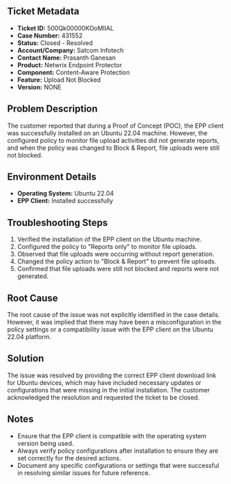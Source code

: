 ## Ticket Metadata
- **Ticket ID:** 500Qk00000KOoMlIAL
- **Case Number:** 431552
- **Status:** Closed - Resolved
- **Account/Company:** Satcom Infotech
- **Contact Name:** Prasanth Ganesan
- **Product:** Netwrix Endpoint Protector
- **Component:** Content-Aware Protection
- **Feature:** Upload Not Blocked
- **Version:** NONE

## Problem Description
The customer reported that during a Proof of Concept (POC), the EPP client was successfully installed on an Ubuntu 22.04 machine. However, the configured policy to monitor file upload activities did not generate reports, and when the policy was changed to Block & Report, file uploads were still not blocked.

## Environment Details
- **Operating System:** Ubuntu 22.04
- **EPP Client:** Installed successfully

## Troubleshooting Steps
1. Verified the installation of the EPP client on the Ubuntu machine.
2. Configured the policy to "Reports only" to monitor file uploads.
3. Observed that file uploads were occurring without report generation.
4. Changed the policy action to "Block & Report" to prevent file uploads.
5. Confirmed that file uploads were still not blocked and reports were not generated.

## Root Cause
The root cause of the issue was not explicitly identified in the case details. However, it was implied that there may have been a misconfiguration in the policy settings or a compatibility issue with the EPP client on the Ubuntu 22.04 platform.

## Solution
The issue was resolved by providing the correct EPP client download link for Ubuntu devices, which may have included necessary updates or configurations that were missing in the initial installation. The customer acknowledged the resolution and requested the ticket to be closed.

## Notes
- Ensure that the EPP client is compatible with the operating system version being used.
- Always verify policy configurations after installation to ensure they are set correctly for the desired actions.
- Document any specific configurations or settings that were successful in resolving similar issues for future reference.